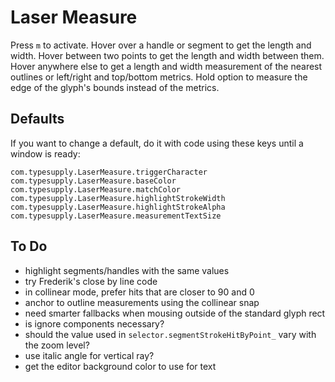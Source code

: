 # Laser Measure

Press `m` to activate. Hover over a handle or segment to get the length and width. Hover between two points to get the length and width between them. Hover anywhere else to get a length and width measurement of the nearest outlines or left/right and top/bottom metrics. Hold option to measure the edge of the glyph's bounds instead of the metrics.

## Defaults

If you want to change a default, do it with code using these keys until a window is ready:

```
com.typesupply.LaserMeasure.triggerCharacter
com.typesupply.LaserMeasure.baseColor
com.typesupply.LaserMeasure.matchColor
com.typesupply.LaserMeasure.highlightStrokeWidth
com.typesupply.LaserMeasure.highlightStrokeAlpha
com.typesupply.LaserMeasure.measurementTextSize
```

## To Do
- highlight segments/handles with the same values
- try Frederik's close by line code
- in collinear mode, prefer hits that are closer to 90 and 0
- anchor to outline measurements using the collinear snap
- need smarter fallbacks when mousing outside of the standard glyph rect
- is ignore components necessary?
- should the value used in `selector.segmentStrokeHitByPoint_` vary with the zoom level?
- use italic angle for vertical ray?
- get the editor background color to use for text
